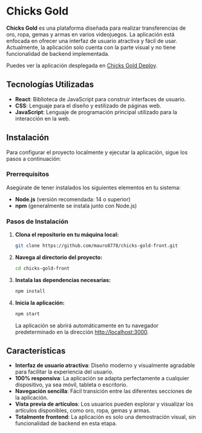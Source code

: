 
# Chicks Gold

**Chicks Gold** es una plataforma diseñada para realizar transferencias de oro, ropa, gemas y armas en varios videojuegos. La aplicación está enfocada en ofrecer una interfaz de usuario atractiva y fácil de usar. Actualmente, la aplicación solo cuenta con la parte visual y no tiene funcionalidad de backend implementada.

Puedes ver la aplicación desplegada en [Chicks Gold Deploy](https://chicks-gold-front.vercel.app/).

## Tecnologías Utilizadas

- **React**: Biblioteca de JavaScript para construir interfaces de usuario.
- **CSS**: Lenguaje para el diseño y estilizado de páginas web.
- **JavaScript**: Lenguaje de programación principal utilizado para la interacción en la web.

## Instalación

Para configurar el proyecto localmente y ejecutar la aplicación, sigue los pasos a continuación:

### Prerrequisitos

Asegúrate de tener instalados los siguientes elementos en tu sistema:

- **Node.js** (versión recomendada: 14 o superior)
- **npm** (generalmente se instala junto con Node.js)

### Pasos de Instalación

1. **Clona el repositorio en tu máquina local:**

   ```bash
   git clone https://github.com/mauro8778/chicks-gold-front.git
   ```

2. **Navega al directorio del proyecto:**

   ```bash
   cd chicks-gold-front
   ```

3. **Instala las dependencias necesarias:**

   ```bash
   npm install
   ```

4. **Inicia la aplicación:**

   ```bash
   npm start
   ```

   La aplicación se abrirá automáticamente en tu navegador predeterminado en la dirección [http://localhost:3000](http://localhost:3000).

## Características

- **Interfaz de usuario atractiva**: Diseño moderno y visualmente agradable para facilitar la experiencia del usuario.
- **100% responsiva**: La aplicación se adapta perfectamente a cualquier dispositivo, ya sea móvil, tableta o escritorio.
- **Navegación sencilla**: Fácil transición entre las diferentes secciones de la aplicación.
- **Vista previa de artículos**: Los usuarios pueden explorar y visualizar los artículos disponibles, como oro, ropa, gemas y armas.
- **Totalmente frontend**: La aplicación es solo una demostración visual, sin funcionalidad de backend en esta etapa.


